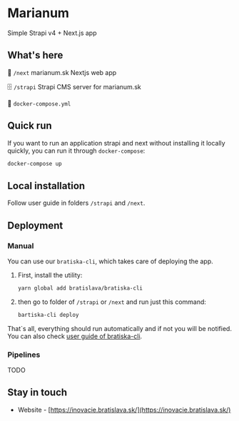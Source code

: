 # Marianum

Simple Strapi v4 + Next.js app

## What's here

🏡 `/next` marianum.sk Nextjs web app

🗄️ `/strapi` Strapi CMS server for marianum.sk

🐳 `docker-compose.yml`

## Quick run

If you want to run an application strapi and next without installing it locally quickly, you can run it through `docker-compose`:

```bash
docker-compose up
```

## Local installation

Follow user guide in folders `/strapi` and `/next`.

## Deployment

### Manual

You can use our `bratiska-cli`, which takes care of deploying the app.

1. First, install the utility:

   ```bash
   yarn global add bratislava/bratiska-cli
   ```

2. then go to folder of `/strapi` or `/next` and run just this command:
   ```bash
   bartiska-cli deploy
   ```

That`s all, everything should run automatically and if not you will be notified. You can also check [user guide of bratiska-cli](https://github.com/bratislava/bratiska-cli/blob/master/README.md).

### Pipelines

TODO

## Stay in touch

- Website - [https://inovacie.bratislava.sk/](https://inovacie.bratislava.sk/)

